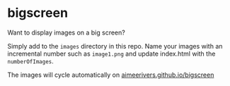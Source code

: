 # bigscreen

Want to display images on a big screen?

Simply add to the `images` directory in this repo. Name your images with an incremental number such as `image1.png` and update index.html with the `numberOfImages`.

The images will cycle automatically on [aimeerivers.github.io/bigscreen](https://aimeerivers.github.io/bigscreen)
